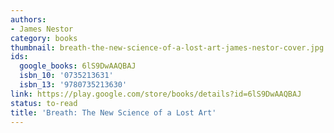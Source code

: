 ```yaml
---
authors:
- James Nestor
category: books
thumbnail: breath-the-new-science-of-a-lost-art-james-nestor-cover.jpg
ids:
  google_books: 6lS9DwAAQBAJ
  isbn_10: '0735213631'
  isbn_13: '9780735213630'
link: https://play.google.com/store/books/details?id=6lS9DwAAQBAJ
status: to-read
title: 'Breath: The New Science of a Lost Art'
---
```

